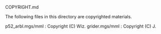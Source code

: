 COPYRIGHT.md

The following files in this directory are copyrighted materials.

p52_arbl.mgs/mml : Copyright (C) Wiz.
grider.mgs/mml   : Copyright (C) J.


